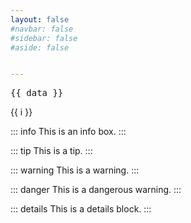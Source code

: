 ```yaml
---
layout: false
#navbar: false
#sidebar: false
#aside: false


---
```

<script setup>
import { data } from './example.data.js'
</script>

<pre>{{ data }}</pre>

<span v-for="i in data.datas">{{ i }}</span>


::: info
This is an info box.
:::

::: tip
This is a tip.
:::

::: warning
This is a warning.
:::

::: danger
This is a dangerous warning.
:::

::: details
This is a details block.
:::



